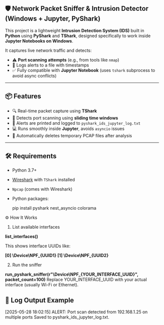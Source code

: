 ## 🛡️ Network Packet Sniffer & Intrusion Detector (Windows + Jupyter, PyShark)
This project is a lightweight **Intrusion Detection System (IDS)** built in **Python** using **PyShark** and **TShark**, designed specifically to work inside **Jupyter Notebooks on Windows**.

It captures live network traffic and detects:
- ⚠️ **Port scanning attempts** (e.g., from tools like `nmap`)
- 📄 Logs alerts to a file with timestamps
- ✅ Fully compatible with **Jupyter Notebook** (uses `tshark` subprocess to avoid async conflicts)

---

## 📦 Features

- 🔍 Real-time packet capture using **TShark**
- 🧠 Detects port scanning using **sliding time windows**
- 📝 Alerts are printed and logged to `pyshark_ids_jupyter_log.txt`
- 💻 Runs smoothly inside **Jupyter**, avoids `asyncio` issues
- 📁 Automatically deletes temporary PCAP files after analysis

---

## 🛠️ Requirements

- Python 3.7+
- [Wireshark](https://www.wireshark.org/download.html) with `TShark` installed
- `Npcap` (comes with Wireshark)
- Python packages:

  pip install pyshark nest_asyncio colorama

⚙️ How It Works
1. List available interfaces

**list_interfaces()**

This shows interface UUIDs like:

**[0] \Device\NPF_{UUID1}
[1] \Device\NPF_{UUID2}**

2. Run the sniffer

**run_pyshark_sniffer(r"\Device\NPF_{YOUR_INTERFACE_UUID}", packet_count=100)**
Replace YOUR_INTERFACE_UUID with your actual interface (usually Wi-Fi or Ethernet).

## 📁 Log Output Example

[2025-05-28 18:02:15] ALERT: Port scan detected from 192.168.1.25 on multiple ports
Saved to pyshark_ids_jupyter_log.txt.
